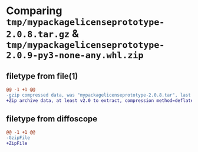 # Comparing `tmp/mypackagelicenseprototype-2.0.8.tar.gz` & `tmp/mypackagelicenseprototype-2.0.9-py3-none-any.whl.zip`

## filetype from file(1)

```diff
@@ -1 +1 @@
-gzip compressed data, was "mypackagelicenseprototype-2.0.8.tar", last modified: Mon Jun  5 12:18:27 2023, max compression
+Zip archive data, at least v2.0 to extract, compression method=deflate
```

## filetype from diffoscope

```diff
@@ -1 +1 @@
-GzipFile
+ZipFile
```

